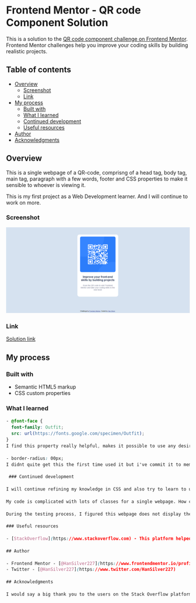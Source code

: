 # Frontend Mentor - QR code Component Solution

This is a solution to the [QR code component challenge on Frontend Mentor](https://www.frontendmentor.io/challenges/qr-code-component-iux_sIO_H). Frontend Mentor challenges help you improve your coding skills by building realistic projects.

## Table of contents

- [Overview](#overview)
  - [Screenshot](#screenshot)
  - [Link](#link)
- [My process](#my-process)
  - [Built with](#built-with)
  - [What I learned](#what-i-learned)
  - [Continued development](#continued-development)
  - [Useful resources](#useful-resources)
- [Author](#author)
- [Acknowledgments](#acknowledgments)

## Overview

This is a single webpage of a QR-code, comprisng of a head tag, body tag, main tag, paragraph with a few words, footer and CSS properties to make it sensible to whoever is viewing it.

This is my first project as a Web Development learner. And I will continue to work on more.

### Screenshot

![Screenshot](/images/screenshot.jpg)

### Link

[Solution link](/index.html)

## My process

### Built with

- Semantic HTML5 markup
- CSS custom properties

### What I learned

```CSS
- @font-face {
  font-family: Outfit;
  src: url(https://fonts.google.com/specimen/Outfit);
}
I find this property really helpful, makes it possible to use any desired font-family on the webpage.

- border-radius: 00px;
I didnt quite get this the first time used it but i've commit it to memory.

 ### Continued development

I will continue refining my knowledge in CSS and also try to learn to use SCSS sometime. 

My code is complicated with lots of classes for a single webpage. How can I minimize the number of classes and div to make my code easy to go through and light in the case of bigger projects?

During the testing process, I figured this webpage does not display the image on Firefox and Opera, please any suggestions on how to fix that issue?.

### Useful resources

- [StackOverflow](https://www.stackoverflow.com) - This platform helped while trying to link the 'font-family(url)' with my css file and it was really handy when I got confused on how to go about with the 'border-radius' and 'padding' for the image and paragraphs. I really like the ideas I got and will continue to use it going forward.

## Author

- Frontend Mentor - [@HanSilver227](https://www.frontendmentor.io/profile/HanSilver227)
- Twitter - [@HanSilver227](https://www.twitter.com/HanSilver227)

## Acknowledgments

I would say a big thank you to the users on the Stack Overflow platform whose questions and replies where able to shed light to some of my own questions and confusions.
